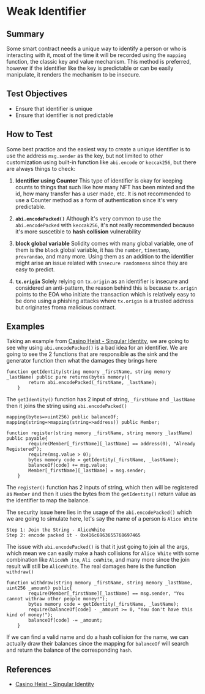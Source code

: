 # Weak Identifier

## Summary

Some smart contract needs a unique way to identify a person or who is interacting with it, most of the time it will be recorded using the `mapping` function, the classic key and value mechanism. This method is preferred, however if the identifier like the key is predictable or can be easily manipulate, it renders the mechanism to be insecure.

## Test Objectives

- Ensure that identifier is unique
- Ensure that identifier is not predictable

## How to Test

Some best practice and the easiest way to create a unique identifier is to use the address `msg.sender` as the key, but not limited to other customization using built-in function like `abi.encode` or `keccak256`, but there are always things to check:

1. **Identifier using Counter**
This type of identifier is okay for keeping counts to things that such like how many NFT has been minted and the id, how many transfer has a user made, etc. It is not recommended to use a Counter method as a form of authentication since it's very predictable.

2. **`abi.encodePacked()`**
Although it's very common to use the `abi.encodePacked` with `keccak256`, it's not really recommended because it's more suscetible to **hash collision** vulnerability

3. **block global variable**
Solidity comes with many global variable, one of them is the `block` global variable, it has the `number`, `timestamp`, `prevrandao`, and many more. Using them as an addition to the identifier might arise an issue related with `insecure randomness` since they are easy to predict.

4. **`tx.origin`**
Solely relying on `tx.origin` as an identifier is insecure and considered an anti-pattern, the reason behind this is because `tx.origin` points to the EOA who initiate the transaction which is relatively easy to be done using a phishing attacks where `tx.origin` is a trusted address but originates froma  malicious contract.

## Examples

Taking an example from [Casino Heist - Singular Identity](https://github.com/Kiinzu/Casino-Heist/blob/main/Challenges/Common/C-Singular%20Identity/contracts/Singularity.sol), we are going to see why using `abi.encodePacked()` is a bad idea for an identifier. We are going to see the 2 functions that are responsible as the sink and the generator function then what the damages they brings here

```solidity
function getIdentity(string memory _firstName, string memory _lastName) public pure returns(bytes memory){
        return abi.encodePacked(_firstName, _lastName);
    }
```

The `getIdentity()` function has 2 input of string, `_firstName` and `_lastName` then it joins the string using `abi.encodePacked()`

```solidity
mapping(bytes=>uint256) public balanceOf;
mapping(string=>mapping(string=>address)) public Member;

function register(string memory _firstName, string memory _lastName) public payable{
        require(Member[_firstName][_lastName] == address(0), "Already Registered");
        require(msg.value > 0);
        bytes memory code = getIdentity(_firstName, _lastName);
        balanceOf[code] += msg.value;
        Member[_firstName][_lastName] = msg.sender;
    }
```

The `register()` function has 2 inputs of string, which then will be registered as `Member` and then it uses the bytes from the `getIdentity()` return value as the identifier to map the balance.

The security issue here lies in the usage of the `abi.encodePacked()` which we are going to simulate here, let's say the name of a person is `Alice White`

```
Step 1: Join the String - AliceWhite
Step 2: encode packed it - 0x416c6963655768697465
```

The issue with `abi.encodePacked()` is that it just going to join all the args, which mean we can easily make a hash collisions for `Alice White` with some combination like `AliceWh ite`, `Ali ceWhite`, and many more since the join result will still be `AliceWhite`. The real damages here is the function `withdraw()`

```solidity
function withdraw(string memory _firstName, string memory _lastName, uint256 _amount) public{
        require(Member[_firstName][_lastName] == msg.sender, "You cannot withraw other people money!");
        bytes memory code = getIdentity(_firstName, _lastName);
        require(balanceOf[code] - _amount >= 0, "You don't have this kind of money!");
        balanceOf[code] -= _amount;
    } 
```

If we can find a valid name and do a hash collision for the name, we can actually draw their balances since the mapping for `balanceOf` will search and return the balance of the corresponding `hash`.

## References
- [Casino Heist - Singular Identity](https://github.com/Kiinzu/Casino-Heist/blob/main/Challenges/Common/C-Singular%20Identity/contracts/Singularity.sol)